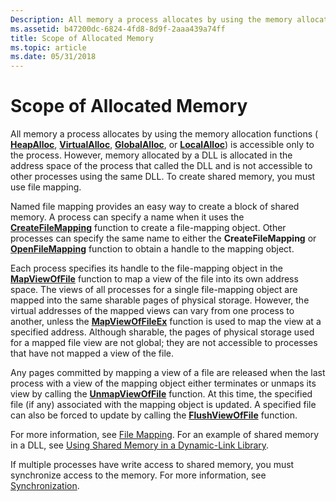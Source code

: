 ```yaml
---
Description: All memory a process allocates by using the memory allocation functions ( HeapAlloc, VirtualAlloc, GlobalAlloc, or LocalAlloc) is accessible only to the process.
ms.assetid: b47200dc-6824-4fd8-8d9f-2aaa439a74ff
title: Scope of Allocated Memory
ms.topic: article
ms.date: 05/31/2018
---
```


# Scope of Allocated Memory

All memory a process allocates by using the memory allocation functions ( [**HeapAlloc**](/windows/desktop/api/HeapApi/nf-heapapi-heapalloc), [**VirtualAlloc**](https://msdn.microsoft.com/en-us/library/Aa366887(v=VS.85).aspx), [**GlobalAlloc**](/windows/desktop/api/WinBase/nf-winbase-globalalloc), or [**LocalAlloc**](/windows/desktop/api/WinBase/nf-winbase-localalloc)) is accessible only to the process. However, memory allocated by a DLL is allocated in the address space of the process that called the DLL and is not accessible to other processes using the same DLL. To create shared memory, you must use file mapping.

Named file mapping provides an easy way to create a block of shared memory. A process can specify a name when it uses the [**CreateFileMapping**](/windows/desktop/api/WinBase/nf-winbase-createfilemappinga) function to create a file-mapping object. Other processes can specify the same name to either the **CreateFileMapping** or [**OpenFileMapping**](/windows/desktop/api/WinBase/nf-winbase-openfilemappinga) function to obtain a handle to the mapping object.

Each process specifies its handle to the file-mapping object in the [**MapViewOfFile**](https://msdn.microsoft.com/en-us/library/Aa366761(v=VS.85).aspx) function to map a view of the file into its own address space. The views of all processes for a single file-mapping object are mapped into the same sharable pages of physical storage. However, the virtual addresses of the mapped views can vary from one process to another, unless the [**MapViewOfFileEx**](https://msdn.microsoft.com/en-us/library/Aa366763(v=VS.85).aspx) function is used to map the view at a specified address. Although sharable, the pages of physical storage used for a mapped file view are not global; they are not accessible to processes that have not mapped a view of the file.

Any pages committed by mapping a view of a file are released when the last process with a view of the mapping object either terminates or unmaps its view by calling the [**UnmapViewOfFile**](https://msdn.microsoft.com/en-us/library/Aa366882(v=VS.85).aspx) function. At this time, the specified file (if any) associated with the mapping object is updated. A specified file can also be forced to update by calling the [**FlushViewOfFile**](https://msdn.microsoft.com/en-us/library/Aa366563(v=VS.85).aspx) function.

For more information, see [File Mapping](file-mapping.md). For an example of shared memory in a DLL, see [Using Shared Memory in a Dynamic-Link Library](https://msdn.microsoft.com/en-us/library/ms686958(v=VS.85).aspx).

If multiple processes have write access to shared memory, you must synchronize access to the memory. For more information, see [Synchronization](https://msdn.microsoft.com/en-us/library/ms686353(v=VS.85).aspx).

 

 



